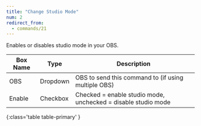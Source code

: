 ```yaml
---
title: "Change Studio Mode"
num: 2
redirect_from:
  - commands/21
---
```


Enables or disables studio mode in your OBS. 


| Box Name | Type | Description | 
|-------|--------|--------
|OBS|Dropdown|OBS to send this command to (if using multiple OBS)|
| Enable | Checkbox | Checked = enable studio mode, unchecked = disable studio mode |
{:class='table table-primary' }